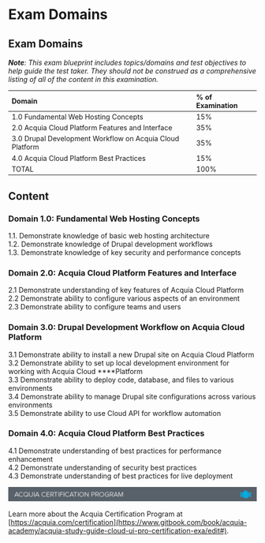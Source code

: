 # Exam Domains

## Exam Domains

_**Note**: This exam blueprint includes topics/domains and test objectives to help guide the test taker. They should not be construed as a comprehensive listing of all of the content in this examination._

| Domain | % of Examination |
| :--- | :--- |
| 1.0 Fundamental Web Hosting Concepts | 15% |
| 2.0 Acquia Cloud Platform Features and Interface | 35% |
| 3.0 Drupal Development Workflow on Acquia Cloud Platform | 35% |
| 4.0 Acquia Cloud Platform Best Practices | 15% |
| TOTAL | 100% |

## Content

### **Domain 1.0: Fundamental Web Hosting Concepts**

1.1. Demonstrate knowledge of basic web hosting architecture  
1.2. Demonstrate knowledge of Drupal development workflows  
1.3. Demonstrate knowledge of key security and performance concepts

### **Domain 2.0: Acquia Cloud** Platform **Features and Interface**

2.1 Demonstrate understanding of key features of Acquia Cloud Platform  
2.2 Demonstrate ability to configure various aspects of an environment  
2.3 Demonstrate ability to configure teams and users

### **Domain 3.0: Drupal Development Workflow on Acquia Cloud** Platform

3.1 Demonstrate ability to install a new Drupal site on Acquia Cloud Platform  
3.2 Demonstrate ability to set up local development environment for working with Acquia Cloud ****Platform  
3.3 Demonstrate ability to deploy code, database, and files to various environments  
3.4 Demonstrate ability to manage Drupal site configurations across various environments  
3.5 Demonstrate ability to use Cloud API for workflow automation

### **Domain 4.0: Acquia Cloud** Platform **Best Practices**

4.1 Demonstrate understanding of best practices for performance enhancement  
4.2 Demonstrate understanding of security best practices  
4.3 Demonstrate understanding of best practices for live deployment

![](.gitbook/assets/Screen%20Shot%202017-11-27%20at%2012.21.01%20PM.png)

Learn more about the Acquia Certification Program at [https://acquia.com/certification](https://www.gitbook.com/book/acquia-academy/acquia-study-guide-cloud-ui-pro-certification-exa/edit#).


